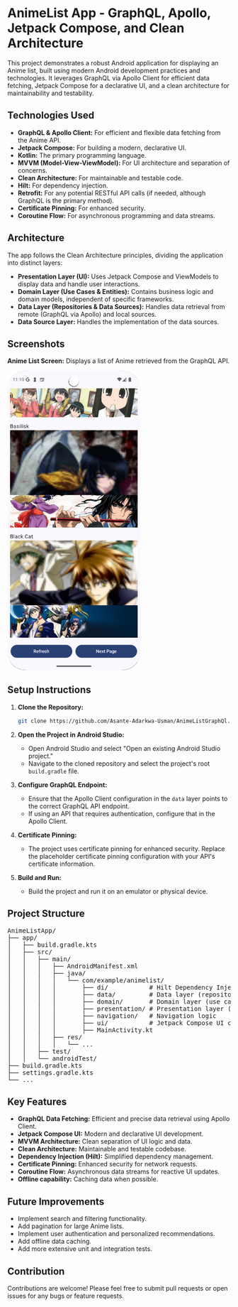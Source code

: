 # AnimeList App - GraphQL, Apollo, Jetpack Compose, and Clean Architecture

This project demonstrates a robust Android application for displaying an Anime list, built using modern Android development practices and technologies. It leverages GraphQL via Apollo Client for efficient data fetching, Jetpack Compose for a declarative UI, and a clean architecture for maintainability and testability.

## Technologies Used

* **GraphQL & Apollo Client:** For efficient and flexible data fetching from the Anime API.
* **Jetpack Compose:** For building a modern, declarative UI.
* **Kotlin:** The primary programming language.
* **MVVM (Model-View-ViewModel):** For UI architecture and separation of concerns.
* **Clean Architecture:** For maintainable and testable code.
* **Hilt:** For dependency injection.
* **Retrofit:** For any potential RESTful API calls (if needed, although GraphQL is the primary method).
* **Certificate Pinning:** For enhanced security.
* **Coroutine Flow:** For asynchronous programming and data streams.

## Architecture

The app follows the Clean Architecture principles, dividing the application into distinct layers:

* **Presentation Layer (UI):** Uses Jetpack Compose and ViewModels to display data and handle user interactions.
* **Domain Layer (Use Cases & Entities):** Contains business logic and domain models, independent of specific frameworks.
* **Data Layer (Repositories & Data Sources):** Handles data retrieval from remote (GraphQL via Apollo) and local sources.
* **Data Source Layer:** Handles the implementation of the data sources.

## Screenshots

 **Anime List Screen:** Displays a list of Anime retrieved from the GraphQL API.

   <img src="screenshot/animelistshot.png" width="300" alt="Anime List Screenshot">


## Setup Instructions

1.  **Clone the Repository:**
    ```bash
    git clone https://github.com/Asante-Adarkwa-Usman/AnimeListGraphQl.git
    ```

2.  **Open the Project in Android Studio:**
    * Open Android Studio and select "Open an existing Android Studio project."
    * Navigate to the cloned repository and select the project's root `build.gradle` file.

3.  **Configure GraphQL Endpoint:**
    * Ensure that the Apollo Client configuration in the `data` layer points to the correct GraphQL API endpoint.
    * If using an API that requires authentication, configure that in the Apollo Client.

4.  **Certificate Pinning:**
    * The project uses certificate pinning for enhanced security. Replace the placeholder certificate pinning configuration with your API's certificate information.

5.  **Build and Run:**
    * Build the project and run it on an emulator or physical device.

## Project Structure

<pre>
AnimeListApp/
├── app/
│   ├── build.gradle.kts
│   ├── src/
│   │   ├── main/
│   │   │   ├── AndroidManifest.xml
│   │   │   ├── java/
│   │   │   │   └── com/example/animelist/
│   │   │   │       ├── di/           # Hilt Dependency Injection modules
│   │   │   │       ├── data/         # Data layer (repositories, data sources)
│   │   │   │       ├── domain/       # Domain layer (use cases, entities)
│   │   │   │       ├── presentation/ # Presentation layer (ViewModels, UI)
│   │   │   │       ├── navigation/   # Navigation logic
│   │   │   │       ├── ui/           # Jetpack Compose UI components
│   │   │   │       ├── MainActivity.kt
│   │   │   ├── res/
│   │   │   │   └── ...
│   │   ├── test/
│   │   └── androidTest/
├── build.gradle.kts
├── settings.gradle.kts
└── ...
</pre>

## Key Features

* **GraphQL Data Fetching:** Efficient and precise data retrieval using Apollo Client.
* **Jetpack Compose UI:** Modern and declarative UI development.
* **MVVM Architecture:** Clean separation of UI logic and data.
* **Clean Architecture:** Maintainable and testable codebase.
* **Dependency Injection (Hilt):** Simplified dependency management.
* **Certificate Pinning:** Enhanced security for network requests.
* **Coroutine Flow:** Asynchronous data streams for reactive UI updates.
* **Offline capability:** Caching data when possible.

## Future Improvements

* Implement search and filtering functionality.
* Add pagination for large Anime lists.
* Implement user authentication and personalized recommendations.
* Add offline data caching.
* Add more extensive unit and integration tests.

## Contribution

Contributions are welcome! Please feel free to submit pull requests or open issues for any bugs or feature requests.
